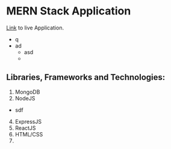 # MERN Stack Application
[Link](https://moments1.netlify.app/) to live Application.
- q
- ad
  - asd
  - 

## Libraries, Frameworks and Technologies:
1. MongoDB
2. NodeJS
  - sdf
4. ExpressJS
5. ReactJS
6. HTML/CSS
7. 

